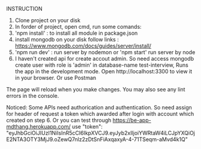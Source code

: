 INSTRUCTION
1. Clone project on your disk
2. In forder of project, open cmd, run some comands:
3. 'npm install' : to install all module in package.json  
4. install mongodb on your disk follow links : https://www.mongodb.com/docs/guides/server/install/
5. 'npm run dev' : run server by nodemon or 'npm start'  run server by node
6. I haven't created api for create accout admin. So need access mongodb create user with role is 'admin' in database-name test-interview,
Runs the app in the development mode.
Open http://localhost:3300 to view it in your browser. Or use Postman

The page will reload when you make changes.
You may also see any lint errors in the console.

Noticed: Some APIs need authorication and authentication. So need assign for header of request a token which awarded after login with account which created on step 6.
Or you can test through https://be-app-mdthang.herokuapp.com/ use "token": "eyJhbGciOiJIUzI1NiIsInR5cCI6IkpXVCJ9.eyJyb2xlIjoiYWRtaW4iLCJpYXQiOjE2NTA3OTY3MjJ9.oZewQ7nlz2zDtSnFiAxqaxyA-4-71TSeqm-aMvd4k1Q"

